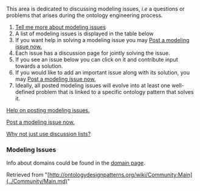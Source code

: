 This area is dedicated to discussing modeling issues, _i.e_ a questions or problems that arises during the ontology engineering process. 



1. [Tell me more about modeling issues](../Odp/WhatIsAModelingIssue.md "Odp:WhatIsAModelingIssue")
2. A list of modeling issues is displayed in the table below
3. If you want help in solving a modeling issue you may  [Post a modeling issue now.](../Community/PostModelingIssue.md "Community:PostModelingIssue")
4. Each issue has a discussion page for jointly solving the issue.
5. If you see an issue below you can click on it and contribute input towards a solution.
6. If you would like to add an important issue along with its solution, you may  [Post a modeling issue now.](../Community/PostModelingIssue.md "Community:PostModelingIssue")
7. Ideally, all posted modeling issues will evolve into at least one well-defined problem that is linked to a specific ontology pattern that solves it.


 [Help on posting modeling issues.](../Submissions/HowDoIPostAModelingIssue.md "Submissions:HowDoIPostAModelingIssue")


 [Post a modeling issue now.](../Community/PostModelingIssue.md "Community:PostModelingIssue")


 [Why not just use discussion lists?](../Community/The_problem_with_discussion_list_threads.md "Community:The problem with discussion list threads")


  




###   Modeling Issues


  

Info about domains could be found in the  [domain page](../Community/Domain.md "Community:Domain").


  






Retrieved from "[http://ontologydesignpatterns.org/wiki/Community:Main](../Community/Main.md)"
